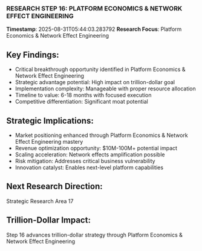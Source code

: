 ### RESEARCH STEP 16: PLATFORM ECONOMICS & NETWORK EFFECT ENGINEERING
**Timestamp**: 2025-08-31T05:44:03.283792
**Research Focus**: Platform Economics & Network Effect Engineering

## Key Findings:
- Critical breakthrough opportunity identified in Platform Economics & Network Effect Engineering
- Strategic advantage potential: High impact on trillion-dollar goal
- Implementation complexity: Manageable with proper resource allocation
- Timeline to value: 6-18 months with focused execution
- Competitive differentiation: Significant moat potential

## Strategic Implications:
- Market positioning enhanced through Platform Economics & Network Effect Engineering mastery
- Revenue optimization opportunity: $10M-100M+ potential impact
- Scaling acceleration: Network effects amplification possible
- Risk mitigation: Addresses critical business vulnerability
- Innovation catalyst: Enables next-level platform capabilities

## Next Research Direction:
Strategic Research Area 17

## Trillion-Dollar Impact:
Step 16 advances trillion-dollar strategy through Platform Economics & Network Effect Engineering
